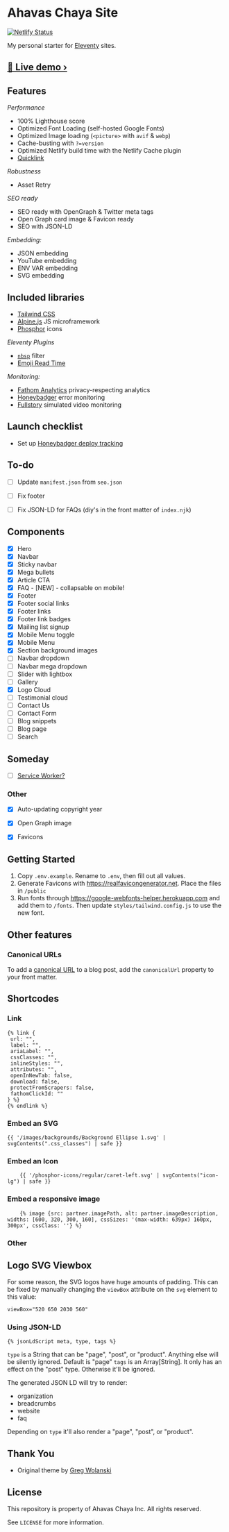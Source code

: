 # Ahavas Chaya Site
[![Netlify Status](https://api.netlify.com/api/v1/badges/a019aca2-0ed7-4aeb-9cec-81cdb983677a/deploy-status)](https://app.netlify.com/sites/ahavaschaya/deploys)

My personal starter for [Eleventy](https://www.11ty.dev) sites.

## [📱 Live demo ›](https://razorux-eleventy-starter.netlify.app/)

## Features

*Performance*
* 100% Lighthouse score
* Optimized Font Loading (self-hosted Google Fonts)
* Optimized Image loading (`<picture>` with `avif` & `webp`)
* Cache-busting with `?=version`
* Optimized Netlify build time with the Netlify Cache plugin
* [Quicklink](https://github.com/GoogleChromeLabs/quicklink)

*Robustness*
* Asset Retry

*SEO ready*
* SEO ready with OpenGraph & Twitter meta tags
* Open Graph card image & Favicon ready
* SEO with JSON-LD

*Embedding:*
* JSON embedding
* YouTube embedding
* ENV VAR embedding
* SVG embedding

## Included libraries
* [Tailwind CSS](https://tailwindcss.com)
* [Alpine.js](https://alpinejs.dev) JS microframework
* [Phosphor](https://phosphoricons.com) icons

*Eleventy Plugins*
* [`nbsp`](https://github.com/jeremenichelli/eleventy-nbsp-filter#readme) filter
* [Emoji Read Time](https://github.com/5t3ph/eleventy-plugin-emoji-readtime)

*Monitoring:*
* [Fathom Analytics](http://usefathom.com) privacy-respecting analytics
* [Honeybadger](http://honeybadger.io) error monitoring
* [Fullstory](https://www.fullstory.com) simulated video monitoring


## Launch checklist

* Set up [Honeybadger deploy tracking](https://docs.honeybadger.io/lib/javascript/guides/tracking-deploys/)


## To-do
- [ ] Update `manifest.json` from `seo.json`
- [ ] Fix footer
- [ ] Fix JSON-LD for FAQs (diy's in the front matter of `index.njk`)



## Components
- [x] Hero
- [x] Navbar
- [x] Sticky navbar
- [x] Mega bullets
- [x] Article CTA
- [x] FAQ - [NEW] - collapsable on mobile!
- [x] Footer
- [x] Footer social links
- [x] Footer links
- [x] Footer link badges
- [x] Mailing list signup
- [x] Mobile Menu toggle
- [x] Mobile Menu
- [x] Section background images
- [ ] Navbar dropdown
- [ ] Navbar mega dropdown
- [ ] Slider with lightbox
- [ ] Gallery
- [x] Logo Cloud
- [ ] Testimonial cloud
- [ ] Contact Us
- [ ] Contact Form
- [ ] Blog snippets
- [ ] Blog page
- [ ] Search

## Someday

- [ ] [Service Worker?](https://www.npmjs.com/package/eleventy-plugin-pwa)


### Other
- [x] Auto-updating copyright year
- [x] Open Graph image
- [x] Favicons


## Getting Started

1. Copy `.env.example`. Rename to `.env`, then fill out all values.
2. Generate Favicons with https://realfavicongenerator.net. Place the files in `/public`
3. Run fonts through https://google-webfonts-helper.herokuapp.com and add them to `/fonts`.
Then update `styles/tailwind.config.js` to use the new font.

## Other features

### Canonical URLs

To add a [canonical URL](https://developers.google.com/search/docs/crawling-indexing/consolidate-duplicate-urls) to a blog post, add the `canonicalUrl` property to your front matter.


## Shortcodes

### Link

```nunkucks
{% link {
 url: "", 
 label: "",
 ariaLabel: "",
 cssClasses: "",
 inlineStyles: "",
 attributes: "",
 openInNewTab: false,
 download: false,
 protectFromScrapers: false,
 fathomClickId: ""
} %}
{% endlink %}
```


### Embed an SVG

```
{{ '/images/backgrounds/Background Ellipse 1.svg' | svgContents(".css_classes") | safe }}
```

### Embed an Icon

```
	{{ '/phosphor-icons/regular/caret-left.svg' | svgContents("icon-lg") | safe }}
```

### Embed a responsive image

```
	{% image {src: partner.imagePath, alt: partner.imageDescription, widths: [600, 320, 300, 160], cssSizes: '(max-width: 639px) 160px, 300px', cssClass: ''} %}
```

### Other

## Logo SVG Viewbox

For some reason, the SVG logos have huge amounts of padding.
This can be fixed by manually changing the `viewBox` attribute on the `svg` element to this value:

```svg
viewBox="520 650 2030 560"
```

### Using JSON-LD

```liquid
{% jsonLdScript meta, type, tags %}
```

`type` is a String that can be "page", "post", or "product". Anything else will be silently ignored. Default is "page"
`tags` is an Array[String]. It only has an effect on the "post" type. Otherwise it'll be ignored.

The generated JSON LD will try to render:
- organization
- breadcrumbs
- website
- faq

Depending on `type` it'll also render a "page", "post", or "product".



## Thank You

* Original theme by [Greg Wolanski](https://gregwolanski.com)


## License

This repository is property of Ahavas Chaya Inc.
All rights reserved.

See `LICENSE` for more information.
